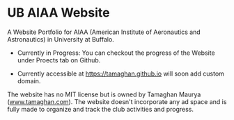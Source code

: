 # UB AIAA Website

A Website Portfolio for AIAA (American Institute of Aeronautics and Astronautics) in University at Buffalo.

- Currently in Progress: You can checkout the progress of the Website under Proects tab on Github.

- Currently accessible at https://tamaghan.github.io will soon add custom domain.




The website has no MIT license but is owned by Tamaghan Maurya (www.tamaghan.com). The website doesn't incorporate any ad space and is fully made to organize and track the club activities and progress. 
